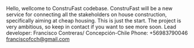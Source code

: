 Hello, wellcome to ConstruFast codebase. ConstruFast will be a new service for connecting all the stakeholders on house construction, specifically aiming at cheap housing. This is just the start. The project is very ambitious, so keep in contact if you want to see more soon.
Lead developer: Francisco Contreras/ Concepción-Chile
Phone: +56983790046
franciscofcch@gmail.com
